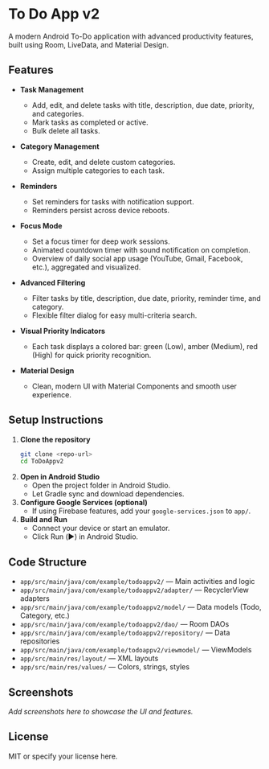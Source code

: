 # To Do App v2

A modern Android To-Do application with advanced productivity features, built using Room, LiveData, and Material Design.

## Features

- **Task Management**
  - Add, edit, and delete tasks with title, description, due date, priority, and categories.
  - Mark tasks as completed or active.
  - Bulk delete all tasks.

- **Category Management**
  - Create, edit, and delete custom categories.
  - Assign multiple categories to each task.

- **Reminders**
  - Set reminders for tasks with notification support.
  - Reminders persist across device reboots.

- **Focus Mode**
  - Set a focus timer for deep work sessions.
  - Animated countdown timer with sound notification on completion.
  - Overview of daily social app usage (YouTube, Gmail, Facebook, etc.), aggregated and visualized.

- **Advanced Filtering**
  - Filter tasks by title, description, due date, priority, reminder time, and category.
  - Flexible filter dialog for easy multi-criteria search.

- **Visual Priority Indicators**
  - Each task displays a colored bar: green (Low), amber (Medium), red (High) for quick priority recognition.

- **Material Design**
  - Clean, modern UI with Material Components and smooth user experience.

## Setup Instructions

1. **Clone the repository**
   ```sh
   git clone <repo-url>
   cd ToDoAppv2
   ```
2. **Open in Android Studio**
   - Open the project folder in Android Studio.
   - Let Gradle sync and download dependencies.
3. **Configure Google Services (optional)**
   - If using Firebase features, add your `google-services.json` to `app/`.
4. **Build and Run**
   - Connect your device or start an emulator.
   - Click Run (▶️) in Android Studio.

## Code Structure
- `app/src/main/java/com/example/todoappv2/` — Main activities and logic
- `app/src/main/java/com/example/todoappv2/adapter/` — RecyclerView adapters
- `app/src/main/java/com/example/todoappv2/model/` — Data models (Todo, Category, etc.)
- `app/src/main/java/com/example/todoappv2/dao/` — Room DAOs
- `app/src/main/java/com/example/todoappv2/repository/` — Data repositories
- `app/src/main/java/com/example/todoappv2/viewmodel/` — ViewModels
- `app/src/main/res/layout/` — XML layouts
- `app/src/main/res/values/` — Colors, strings, styles

## Screenshots
_Add screenshots here to showcase the UI and features._

## License
MIT or specify your license here.
